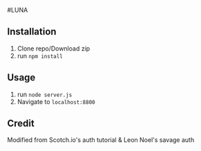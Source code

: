 #LUNA 

## Installation

1. Clone repo/Download zip
2. run `npm install`

## Usage

1. run `node server.js`
2. Navigate to `localhost:8800`

## Credit

Modified from Scotch.io's auth tutorial & Leon Noel's savage auth

